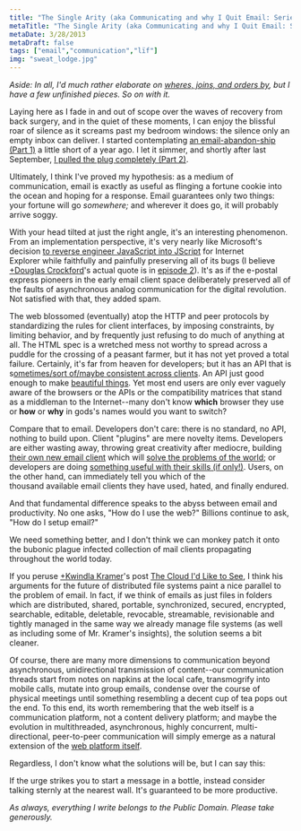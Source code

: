 ```yaml
---
title: "The Single Arity (aka Communicating and why I Quit Email: Series Finale)"
metaTitle: "The Single Arity (aka Communicating and why I Quit Email: Series Finale)"
metaDate: 3/28/2013
metaDraft: false
tags: ["email","communication","lïf"]
img: "sweat_lodge.jpg"
---
```


_Aside: In all, I'd much rather elaborate on [wheres, joins, and orders by](http://hiking.luddites.me/2013/03/currying-favor-with-partial-application.html), but I have a few unfinished pieces. So on with it._

Laying here as I fade in and out of scope over the waves of recovery from back surgery, and in the quiet of these moments, I can enjoy the blissful roar of silence as it screams past my bedroom windows: the silence only an empty inbox can deliver. I started contemplating [an email-abandon-ship (Part 1)](http://hiking.luddites.me/2012/07/communicating-and-why-i-quit-email.html) a little short of a year ago. I let it simmer, and shortly after last September, [I pulled the plug completely (Part 2)](http://hiking.luddites.me/2012/09/communicating-and-why-i-quit-email.html).

Ultimately, I think I've proved my hypothesis: as a medium of communication, email is exactly as useful as flinging a fortune cookie into the ocean and hoping for a response. Email guarantees only two things: your fortune will go _somewhere;_ and wherever it does go, it will probably arrive soggy.

With your head tilted at just the right angle, it's an interesting phenomenon. From an implementation perspective, it's very nearly like Microsoft's decision [to reverse engineer JavaScript into JScript](http://javascript.crockford.com/popular.html) for Internet Explorer while faithfully and painfully preserving all of its bugs (I believe [+Douglas Crockford](http://plus.google.com/118095276221607585885)'s actual quote is in [episode 2](http://www.youtube.com/watch?v=RO1Wnu-xKoY)). It's as if the e-postal express pioneers in the early email client space deliberately preserved all of the faults of asynchronous analog communication for the digital revolution. Not satisfied with that, they added spam.

The web blossomed (eventually) atop the HTTP and peer protocols by standardizing the rules for client interfaces, by imposing constraints, by limiting behavior, and by frequently just refusing to do much of anything at all. The HTML spec is a wretched mess not worthy to spread across a puddle for the crossing of a peasant farmer, but it has not yet proved a total failure. Certainly, it's far from heaven for developers; but it has an API that is s[ometimes/sort of/maybe consistent across clients](http://paulirish.com/2013/webkit-for-developers/). An API just good enough to make [beautiful things](https://chrome.google.com/webstore/detail/movi-kanti-revo/kkdkcgeghhfjiglphfppinecpcpnnbne?hl=en). Yet most end users are only ever vaguely aware of the browsers or the APIs or the compatibility matrices that stand as a middleman to the Internet--many don't know **which** browser they use or **how** or **why** in gods's names would you want to switch?

Compare that to email. Developers don't care: there is no standard, no API, nothing to build upon. Client "plugins" are mere novelty items. Developers are either wasting away, throwing great creativity after mediocre, building [their own new email client](http://www.personamail.info/) which will [solve the problems of the world](http://www.orchestra.com/); or developers are doing [something useful with their skills (if only!)](http://badassjs.com/post/20294238453/webkit-js-yes-it-has-finally-happened-browser). Users, on the other hand, can immediately tell you which of the thousand available email clients they have used, hated, and finally endured.

And that fundamental difference speaks to the abyss between email and productivity. No one asks, "How do I use the web?" Billions continue to ask, "How do I setup email?"

We need something better, and I don't think we can monkey patch it onto the bubonic plague infected collection of mail clients propagating throughout the world today.

If you peruse [+Kwindla Kramer](http://plus.google.com/103277070930565421721)'s post [The Cloud I'd Like to See](http://machine-theory.com/the-cloud-id-like-to-see), I think his arguments for the future of distributed file systems paint a nice parallel to the problem of email. In fact, if we think of emails as just files in folders which are distributed, shared, portable, synchronized, secured, encrypted, searchable, editable, deletable, revocable, streamable, revisionable and tightly managed in the same way we already manage file systems (as well as including some of Mr. Kramer's insights), the solution seems a bit cleaner.

Of course, there are many more dimensions to communication beyond asynchronous, unidirectional transmission of content--our communication threads start from notes on napkins at the local cafe, transmogrify into mobile calls, mutate into group emails, condense over the course of physical meetings until something resembling a decent cup of tea pops out the end. To this end, its worth remembering that the web itself is a communication platform, not a content delivery platform; and maybe the evolution in multithreaded, asynchronous, highly concurrent, multi-directional, peer-to-peer communication will simply emerge as a natural extension of the [web platform itself](http://www.2ality.com/2013/03/web-platform.html).

Regardless, I don't know what the solutions will be, but I can say this:

If the urge strikes you to start a message in a bottle, instead consider talking sternly at the nearest wall. It's guaranteed to be more productive.

_As always, everything I write belongs to the Public Domain. Please take generously._
